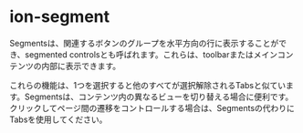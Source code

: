 # ion-segment

Segmentsは、関連するボタンのグループを水平方向の行に表示することができ、segmented controlsとも呼ばれます。これらは、toolbarまたはメインコンテンツの内部に表示できます。

これらの機能は、1つを選択すると他のすべてが選択解除されるTabsと似ています。Segmentsは、コンテンツ内の異なるビューを切り替える場合に便利です。クリックしてページ間の遷移をコントロールする場合は、Segmentsの代わりにTabsを使用してください。

